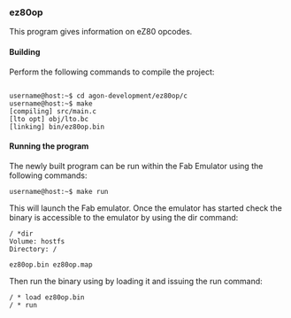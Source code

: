 ### ez80op

This program gives information on eZ80 opcodes.

#### Building

Perform the following commands to compile the project:

```

username@host:~$ cd agon-development/ez80op/c
username@host:~$ make
[compiling] src/main.c
[lto opt] obj/lto.bc
[linking] bin/ez80op.bin
```

#### Running the program

The newly built program can be run within the Fab Emulator using the following commands:

```
username@host:~$ make run
```

This will launch the Fab emulator.  Once the emulator has started check the binary is accessible to the emulator by using the dir command:

```
/ *dir
Volume: hostfs
Directory: /

ez80op.bin ez80op.map
```

Then run the binary using by loading it and issuing the run command:

```
/ * load ez80op.bin
/ * run
```
